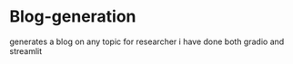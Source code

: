 # Blog-generation
generates a blog on any topic for researcher i have done both gradio and streamlit
